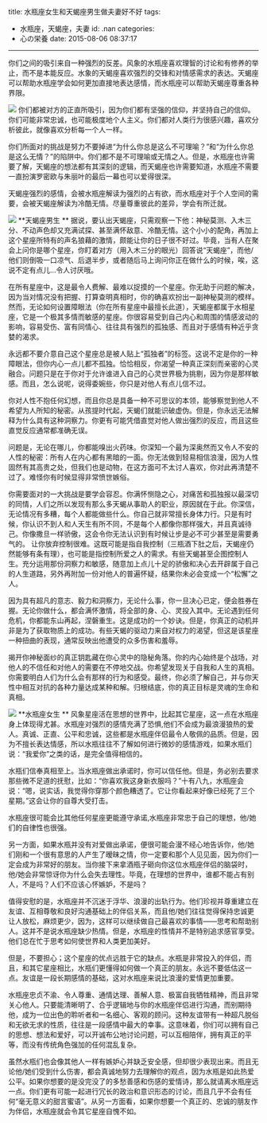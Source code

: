 title: 水瓶座女生和天蝎座男生做夫妻好不好
tags:
  - 水瓶座，天蝎座，夫妻
id: .nan
categories:
  - 心の栄養
date: 2015-08-06 08:37:17
---

你们之间的吸引来自一种强烈的反差。风象的水瓶座喜欢理智的讨论和有修养的举止，而不是本能反应。水象的天蝎座喜欢强烈的交锋和对情感需求的表达。天蝎座可以帮助水瓶座学会如何更加直接地表达感情，而水瓶座可以帮助天蝎座尊重各种界限。

![](http://mmbiz.qpic.cn/mmbiz/7NDB1MA6Nibn9Ye2wv9a9ksa4FqDa2UGrAYw6p1TmdKYkaaPfbZmqIzzB9ezVeSYmian40Wv2119DU673jEas2kg/640?wx_fmt=jpeg&amp;tp=webp&amp;wxfrom=5&amp;wx_lazy=1)
你们都被对方的正直所吸引，因为你们都有坚强的信仰，并坚持自己的信仰。你们可能非常忠诚，也可能极度地个人主义。你们都对人类行为很感兴趣，喜欢分析彼此，就像喜欢分析每一个人一样。

你们所面对的挑战是努力不要掉进“为什么你总是这么不可理喻？”和“为什么你总是这么无情？”的陷阱中。你们都不是不可理喻或无情之人。但是，水瓶座也许需要了解，天蝎座的想法都有其深刻的逻辑，而天蝎座也许需要知道，水瓶座不需要一直扮演罗密欧与朱丽叶的最后一幕也可以爱得很深。

天蝎座强烈的感情，会被水瓶座解读为强烈的占有欲，而水瓶座对于个人空间的需要，会被天蝎座解读为冷酷无情。尽量尊重彼此的差异，学会有所迁就。

![](http://mmbiz.qpic.cn/mmbiz/7NDB1MA6Nibn9Ye2wv9a9ksa4FqDa2UGr2icP8cpKicU3fx2V3sfic694CKnmeV16Qho2vbWJZJuhS0DWTteLKLSUg/640?wx_fmt=jpeg&amp;tp=webp&amp;wxfrom=5&amp;wx_lazy=1)
**天蝎座男生
**
据说，要认出天蝎座，只需观察一下他：神秘莫测、入木三分、不动声色却又充满试探、甚至满怀敌意、冷酷无情。这个小小的配角，再加上这个星座所特有的声名狼藉的激情，颇能让你的日子很不好过。毕竟，当有人在聚会上问你是哪个星座，你盯着对方（用入木三分的眼光）回答说“天蝎座”，而他/他们则倒吸一口凉气、后退半步，或者随后马上询问你正在做什么的时候，唉，这说不定有点儿...令人讨厌哦。

在所有星座中，这是最令人费解、最难以捉摸的一个星座。你无助于问题的解决，因为当对情况没有把握、打算查明真相时，你的确喜欢扮出一副神秘莫测的模样。然而，无论如何设置障眼法（你在所有星座中最擅长此道），天蝎座都属于水相星座，它是一个极其多情而敏感的星座。你很容易受到自己内心和周围的情感波动的影响，容易受伤、富有同情心、往往具有强烈的孤独感、而且对于感情有种近乎贪婪的渴求。

永远都不要介意自己这个星座总是被人贴上“孤独者”的标签。这说不定是你的一种障眼法，但你内心一点儿都不孤独。恰恰相反，你渴望一种真正深刻而亲密的心灵融合。问题只是在于你对于允许谁进入自己的心灵世界极为挑剔，因为你是那样敏感。而且，怎么说呢，说得委婉些，你只是对他人有点儿信不过。

你对人性不抱任何幻想，而且你总是具备一种不可思议的本领，能够察觉到他人不希望为人所知的秘密。从孩提时代起，天蝎们就能识破虚伪。但是，你永远无法解释为什么具有这种洞察力。你更有可能凭借直觉对他人做出强烈的反应，而且这些直觉反应通常都准确无误。

问题是，无论在哪儿，你都能嗅出火药味。你深知一个最为深奥然而又令人不安的人性的秘密：所有人在内心都有黑暗的一面。你无法做到轻易相信浪漫，因为人性固然有其高贵之处，但我们也是动物，在这方面可不太讨人喜欢，你对此再清楚不过了。难怪你有时候显得非常愤世嫉俗。

你需要面对的一大挑战是要学会容忍。你满怀恻隐之心，对痛苦和孤独报以最深切的同情，人们之所以发现有那么多天蝎从事助人的职业，原因就在于此。你深信，无论情况有多糟，每个人都能做些什么。你自己就非常擅长身体力行。只是有时候，你认识不到人和人天生有所不同，不是每个人都像你那样强大，并且真诚待己。你像撒旦一样骄傲，这会令你无法认识到有时候让步是必不可少甚至是需要勇气的。
让你放弃控制很难。这既可能是指自我控制（三瓶酒下肚之后，天蝎座仍然能够有条有理），也可能是指控制所爱之人的需求。有些天蝎甚至企图控制人生。充分运用那份洞察力和敏感，随意加上点儿十足的骄傲和决心去开辟属于自己的人生道路，另外再附加一份对他人的普遍怀疑，结果你未必会变成一个“松懈”之人。

因为具有超凡的意志、毅力和洞察力，无论什么事，你一旦决心已定，便会胜券在握。无论你做什么，都会满怀激情，将全部的身、心、灵投入其中。无论遇到任何危机，你都能东山再起，涅磐重生。这是成功的一个妙诀。但是，你真正的动机并非是为了获取物质上的成功。有些天蝎的驱动力来自对权力的渴望，但这是该星座一种扭曲的表现，通常反映出他遭受的众多伤害和羞辱。

揭开你神秘面纱的真正钥匙藏在你心灵中的隐秘角落。你的内心始终是个战场，对他人的不信任和对他人的需要在不停地交战。你希望发现关于自我和人生的真相。你需要明白人们为什么会有那样的行为和感受。最终，你必须了解自己，并与你天性中相互对抗的各种力量达成某种和解。归根结底，你的真正目标是灵魂的生命和真相。

![](http://mmbiz.qpic.cn/mmbiz/7NDB1MA6Nibn9Ye2wv9a9ksa4FqDa2UGrR1Licibwy4YibPAhMTNuib0sRIJuBlFpMrfwlTSjI2vWMlf8hBe9PVBSww/640?wx_fmt=png&amp;tp=webp&amp;wxfrom=5&amp;wx_lazy=1)
**水瓶座女生
**
风象星座活在思想的世界中，比起其它星座，这一点在水瓶座身上体现得尤甚。水瓶座对强烈的感情充满了恐惧,他们不会成为最浪漫狼热的爱人。真诚、正直、公平和忠诚，这些都是水瓶座伴侣最令人敬佩的品质。但是，因为不擅长表达情感，所以水瓶往往不了解如何进行微妙的感情游戏，如果水瓶们说：“我爱你”之类的话，是完全值得相信的。

水瓶们信奉真相至上。当水瓶座做出承诺时，你可以信任他。但是，务必别去要求那些微不足道的抚慰，比如：“你喜欢我这身新衣服吗？”十有八九，水瓶座会说：“嗯，说实话，我觉得你穿那个颜色糟透了。它让你看起来好像已经死了三个星期。”这会让你的自尊大受打击。

水瓶座很可能会比其他任何星座更能遵守承诺,水瓶座非常忠于自己的理想，他/她们的自律性也很强。

另一方面，如果水瓶并没有对爱做出承诺，便很可能会漫不经心地告诉你，他/她们刚和一个很有意思的人产生了暧昧之情，你一定要和那个人见见面，因为你们一定会成为非常好的朋友。当你接下来拿酒瓶子砸向你这位水瓶座伴侣的脑袋时，他/她会非常惊讶你为什么会失去理性。毕竟，在理想的世界中，谁都不能占有别人，不是吗？人们不应该心怀嫉妒，不是吗？

值得安慰的是，水瓶座并不沉迷于浮华、浪漫的出轨行为。他们珍视并尊重建立在友谊、互相尊敬和良好沟通基础上的伴侣关系，而且他/她们往往觉得保持忠诚更让人放松，麻烦更少，因为，这样可以继续做自己最喜欢的事情——思考和帮助别人。这并不是说水瓶座缺少热情。但是，水瓶座的性情并不是特别追求感官享受。他们总在忙于思考如何使世界和人类更加美好。

但是，不要担心；这个星座的优点远胜于它的缺点。水瓶是非常投入的伴侣，而且，和其它星座相比，水瓶们更懂得如何做一个真正的朋友。永远不要低估这一点。友谊是一段长期感情的基础，这对水瓶座来说比浪漫的爱情更加重要。

水瓶座忠贞不渝、令人尊重、通情达理、善解人意、极富自我牺牲精神，而且非常关心他人。只要能清晰明了、合乎逻辑地与你的水瓶座伴侣进行沟通，而别期待他，成为一位出色的聆听者和一名细心、客观的顾问。这种友谊带有一种超凡脱俗和无欲无求的性质，往往是一段感情中最大的幸事。这意味着，你们可以拥有自己的思想、想法和爱好，可以开诚布公地讨论问题，可以互相陪伴，拥有真正的平等，而没有传统角色强加的任何混乱复杂。

虽然水瓶们也会像其他人一样有嫉妒心并缺乏安全感，但却很少表现出来。而且无论他/她们受到什么伤害，都会真诚地努力去理解你的观点，因为水瓶是如此热爱公平。如果你想要的是没完没了的多愁善感和伤感的爱情诗，那么就请离水瓶座远一点。你们更有可能一起进行冗长的政治和意识形态的讨论，而且几乎不会有任何“毫无意义的甜言蜜语”。从另一方面看，如果你想要一个真正的、忠诚的朋友作为伴侣，水瓶座就会令其它星座自愧不如。
